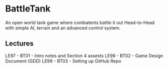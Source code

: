 # BattleTank
An open world tank game where combatents battle it out Head-to-Head with simple AI, terrain and an advanced control system.

## Lectures
LE97 - BT01 - Intro notes and Section 4 assests
LE98 - BT02 - Game Design Document (GDD)
LE99 - BT03 - Setting up GitHub Repo
